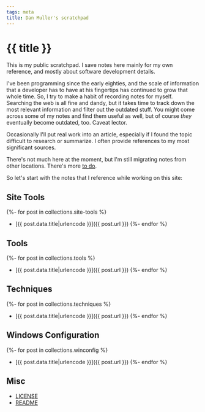 ```yaml
---
tags: meta
title: Dan Muller's scratchpad
---
```

# {{ title }}

This is my public scratchpad. I save notes here mainly for my own reference, and mostly about software development details.

I've been programming since the early eighties, and the scale of information that a developer has to have at his fingertips has continued to grow that whole time. So, I try to make a habit of recording notes for myself. Searching the web is all fine and dandy, but it takes time to track down the most relevant information and filter out the outdated stuff. You might come across some of my notes and find them useful as well, but of course _they_ eventually become outdated, too. Caveat lector.

Occasionally I'll put real work into an article, especially if I found the topic difficult to research or summarize. I often provide references to my most significant sources.

There's not much here at the moment, but I'm still migrating notes from other locations. There's more [to do](TODO).

So let's start with the notes that I reference while working on this site:

## Site Tools
{%- for post in collections.site-tools %}
- [{{ post.data.title|urlencode }}]({{ post.url }})
{%- endfor %}

## Tools
{%- for post in collections.tools %}
- [{{ post.data.title|urlencode  }}]({{ post.url }})
{%- endfor %}

## Techniques
{%- for post in collections.techniques %}
- [{{ post.data.title|urlencode  }}]({{ post.url }})
{%- endfor %}

## Windows Configuration
{%- for post in collections.winconfig %}
- [{{ post.data.title|urlencode }}]({{ post.url }})
{%- endfor %}

## Misc

- [LICENSE](LICENSE)
- [README](README)
